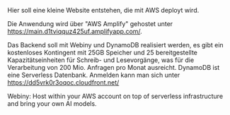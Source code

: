 Hier soll eine kleine Website entstehen, die mit AWS deployt wird.

Die Anwendung wird über "AWS Amplify" gehostet unter https://main.d1tviqquz425uf.amplifyapp.com/.

Das Backend soll mit Webiny und DynamoDB realisiert werden, es gibt ein kostenloses Kontingent mit 25GB Speicher und 25 
bereitgestellte Kapazitätseinheiten für Schreib- und Lesevorgänge, was  für die Verarbeitung von 200 Mio. Anfragen pro Monat ausreicht.
DynamoDB ist eine Serverless Datenbank.
Anmelden kann man sich unter
https://dd5vrk0r3oqoc.cloudfront.net/

Webiny: Host within your AWS account on top of serverless infrastructure and bring your own AI models. 